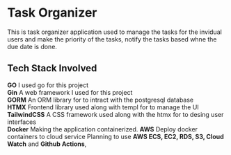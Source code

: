# Task Organizer 

This is task organizer application used to manage the tasks for the invidual users and make the priority of the tasks, notify the tasks based whne the due date is done.

## Tech Stack Involved

**GO** I used go for this project <br/>
**Gin** A web framework I used for this project <br/>
**GORM** An ORM library for to intract with the postgresql database <br/>
**HTMX** Frontend library used along with templ for to manage the UI <br/>
**TailwindCSS** A CSS framework used along with the htmx for to desing user interfaces <br/>
**Docker** Making the application containerized.
**AWS** Deploy docker containers to cloud service Planning to use __AWS ECS, EC2, RDS, S3, Cloud Watch__ and __Github Actions__, 